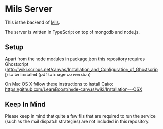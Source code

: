 Mils Server
====

This is the backend of [Mils](https://milsapp.com).

The server is written in TypeScript on top of mongodb and node.js.


Setup
----

Apart from the node modules in package.json this repository requires Ghostscript (http://wiki.scribus.net/canvas/Installation_and_Configuration_of_Ghostscript) to be installed (pdf to image conversion).

On Mac OS X follow these instructions to install Cairo: https://github.com/LearnBoost/node-canvas/wiki/Installation---OSX

Keep In Mind
----

Please keep in mind that quite a few fils that are required to run the service (such as the mail dispatch strategies) are not included in this repository.